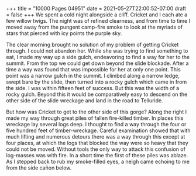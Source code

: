 +++
title = "10000 Pages 04951"
date = 2021-05-27T22:00:52-07:00
draft = false
+++
We spent a cold night alongside a cliff. Cricket and I each ate a few willow twigs. The night was of refined clearness, and from time to time I moved away from the pungent camp-fire smoke to look at the myriads of stars that pierced with icy points the purple sky.

The clear morning brought no solution of my problem of getting Cricket through. I could not abandon her. While she was trying to find something to eat, I made my way up a side gulch, endeavoring to find a way for her to the summit. From the top we could get down beyond the slide blockade. After a time a way was found that was impossible for her at only one point. This point was a narrow gulch in the summit. I climbed along a narrow ledge, swept bare by the slide, then turned into a rocky gulch which came in from the side. I was within fifteen feet of success. But this was the width of a rocky gulch. Beyond this it would be comparatively easy to descend on the other side of the slide wreckage and land in the road to Telluride.

But how was Cricket to get to the other side of this gorge? Along the right I made my way through great piles of fallen fire-killed timber. In places this wreckage lay several logs deep. I thought to find a way through the four or five hundred feet of timber-wreckage. Careful examination showed that with much lifting and numerous detours there was a way through this except at four places, at which the logs that blocked the way were so heavy that they could not be moved. Without tools the only way to attack this confusion of log-masses was with fire. In a short time the first of these piles was ablaze. As I stepped back to rub my smoke-filled eyes, a neigh came echoing to me from the side cañon below.
